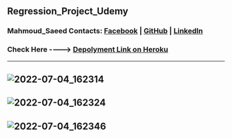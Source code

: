 ## Regression_Project_Udemy  
 


### Mahmoud_Saeed Contacts:  [Facebook](https://www.facebook.com/profile.php?id=100003954919430) | [GitHub](https://github.com/mahmoud6171) | [LinkedIn](https://www.linkedin.com/in/mahmoud-saeed-0971aa222/)   <br />


### Check Here ----> [Depolyment Link on Heroku](https://regression-houses.herokuapp.com/)

------------------------------
![2022-07-04_162314](https://user-images.githubusercontent.com/81787449/177174200-f11415ea-8b50-4749-803d-7a534befb206.png)
------------------------------
![2022-07-04_162324](https://user-images.githubusercontent.com/81787449/177174260-0c0d4d3f-de3c-446e-8783-92bee9fbbd26.png)
------------------------------
![2022-07-04_162346](https://user-images.githubusercontent.com/81787449/177174346-311d0ea3-7595-49fd-9398-6f21e4022bfc.png)
------------------------------
